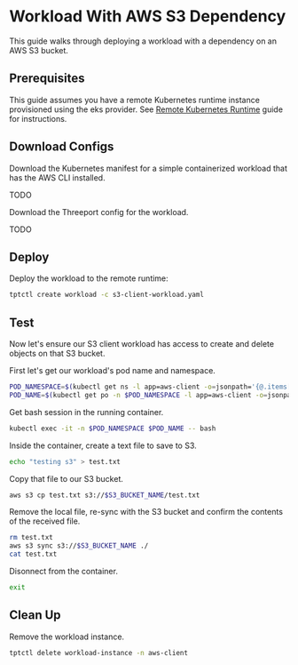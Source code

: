 # Workload With AWS S3 Dependency

This guide walks through deploying a workload with a dependency on an AWS S3
bucket.

## Prerequisites

This guide assumes you have a remote Kubernetes runtime instance provisioned
using the eks provider.  See [Remote Kubernetes
Runtime](../kubernetes-runtime/remote-kubernetes-runtime.md) guide
for instructions.

## Download Configs

Download the Kubernetes manifest for a simple containerized workload that has
the AWS CLI installed.

TODO

Download the Threeport config for the workload.

TODO

## Deploy

Deploy the workload to the remote runtime:

```bash
tptctl create workload -c s3-client-workload.yaml
```

## Test

Now let's ensure our S3 client workload has access to create and delete objects
on that S3 bucket.

First let's get our workload's pod name and namespace.

```bash
POD_NAMESPACE=$(kubectl get ns -l app=aws-client -o=jsonpath='{@.items[0].metadata.name}')
POD_NAME=$(kubectl get po -n $POD_NAMESPACE -l app=aws-client -o=jsonpath='{@.items[0].metadata.name}')
```

Get bash session in the running container.

```bash
kubectl exec -it -n $POD_NAMESPACE $POD_NAME -- bash
```

Inside the container, create a text file to save to S3.

```bash
echo "testing s3" > test.txt
```

Copy that file to our S3 bucket.

```bash
aws s3 cp test.txt s3://$S3_BUCKET_NAME/test.txt
```

Remove the local file, re-sync with the S3 bucket and confirm the contents of
the received file.

```bash
rm test.txt
aws s3 sync s3://$S3_BUCKET_NAME ./
cat test.txt
```

Disonnect from the container.

```bash
exit
```

## Clean Up

Remove the workload instance.

```bash
tptctl delete workload-instance -n aws-client
```


